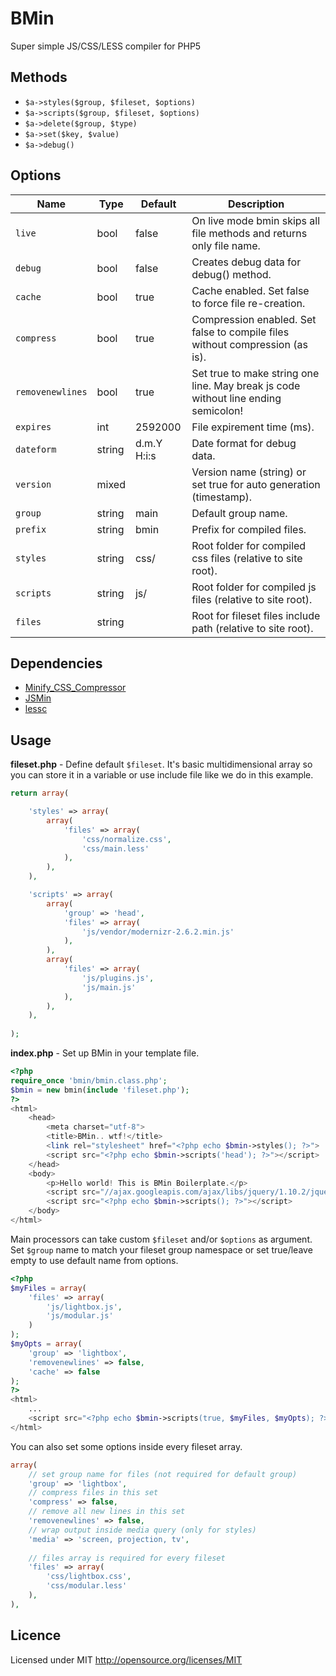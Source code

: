 BMin
====

Super simple JS/CSS/LESS compiler for PHP5

## Methods

- `$a->styles($group, $fileset, $options)`
- `$a->scripts($group, $fileset, $options)`
- `$a->delete($group, $type)`
- `$a->set($key, $value)`
- `$a->debug()`

## Options

Name | Type | Default | Description
---- | ---- | ------- | -----------
`live` | bool | false | On live mode bmin skips all file methods and returns only file name.
`debug` | bool | false | Creates debug data for debug() method.
`cache` | bool | true | Cache enabled. Set false to force file re-creation.
`compress` | bool | true | Compression enabled. Set false to compile files without compression (as is).
`removenewlines` | bool | true | Set true to make string one line. May break js code without line ending semicolon!
`expires` | int | 2592000 | File expirement time (ms).
`dateform` | string | d.m.Y H:i:s | Date format for debug data.
`version` | mixed |  | Version name (string) or set true for auto generation (timestamp).
`group` | string | main | Default group name.
`prefix` | string | bmin | Prefix for compiled files.
`styles` | string | css/ | Root folder for compiled css files (relative to site root).
`scripts` | string | js/ | Root folder for compiled js files (relative to site root).
`files` | string |  | Root for fileset files include path (relative to site root).

## Dependencies

- [Minify_CSS_Compressor](https://github.com/mrclay/minify/blob/master/min/lib/Minify/CSS/Compressor.php)
- [JSMin](https://github.com/mrclay/minify/blob/master/min/lib/JSMin.php)
- [lessc](https://github.com/leafo/lessphp/blob/master/lessc.inc.php)

## Usage

**fileset.php** - Define default `$fileset`. It's basic multidimensional array so you can store it in a variable or use include file like we do in this example.

```php
return array(

	'styles' => array(
		array(
			'files' => array(
				'css/normalize.css', 
				'css/main.less'
			),
		),
	),

	'scripts' => array(
		array(
			'group' => 'head',
			'files' => array(
				'js/vendor/modernizr-2.6.2.min.js'
			),
		),
		array(
			'files' => array(
				'js/plugins.js', 
				'js/main.js'
			),
		),
	),
	
);
```

**index.php** - Set up BMin in your template file.

```php
<?php 
require_once 'bmin/bmin.class.php';
$bmin = new bmin(include 'fileset.php');
?>
<html>
	<head>
		<meta charset="utf-8">
		<title>BMin.. wtf!</title>
		<link rel="stylesheet" href="<?php echo $bmin->styles(); ?>">
		<script src="<?php echo $bmin->scripts('head'); ?>"></script>
	</head>
	<body>
		<p>Hello world! This is BMin Boilerplate.</p>
		<script src="//ajax.googleapis.com/ajax/libs/jquery/1.10.2/jquery.min.js"></script>
		<script src="<?php echo $bmin->scripts(); ?>"></script>
	</body>
</html>
```

Main processors can take custom `$fileset` and/or `$options` as argument. Set `$group` name to match your fileset group namespace or set true/leave empty to use default name from options.

```php
<?php 
$myFiles = array(
	'files' => array(
		'js/lightbox.js', 
		'js/modular.js'
	)
);
$myOpts = array(
	'group' => 'lightbox', 
	'removenewlines' => false, 
	'cache' => false
);
?>
<html>
	...
	<script src="<?php echo $bmin->scripts(true, $myFiles, $myOpts); ?>"></script>
</html>
```

You can also set some options inside every fileset array.

```php
array(
	// set group name for files (not required for default group)
	'group' => 'lightbox', 
	// compress files in this set
	'compress' => false, 
	// remove all new lines in this set
	'removenewlines' => false, 
	// wrap output inside media query (only for styles)
	'media' => 'screen, projection, tv', 
	
	// files array is required for every fileset
	'files' => array(
		'css/lightbox.css', 
		'css/modular.less'
	),
),
```

## Licence

Licensed under MIT http://opensource.org/licenses/MIT
